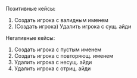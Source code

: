 Позитивные кейсы:
1. Создать игрока с валидным именем
2. (Создать игрока) Удалить игрока с сущ. айди

Негативные кейсы:
1. Создать игрока с пустым именем
2. Создать игрока с повторяющ. именем
3. Удалить игрока с несущ. айди
4. Удалить игрока с отриц. айди
